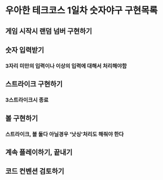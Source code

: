 # 우아한 테크코스 1일차 숫자야구 구현목록

## 게임 시작시 랜덤 넘버 구현하기

## 숫자 입력받기
### 3자리 미만의 입력이나 이상의 입력에 대해서 처리해야함

## 스트라이크 구현하기
### 3스트라이크시 종료

## 볼 구현하기
### 스트라이크, 볼 둘다 아닐경우 '낫싱'처리도 해줘야 한다

## 계속 플레이하기, 끝내기

## 코드 컨벤션 검토하기
